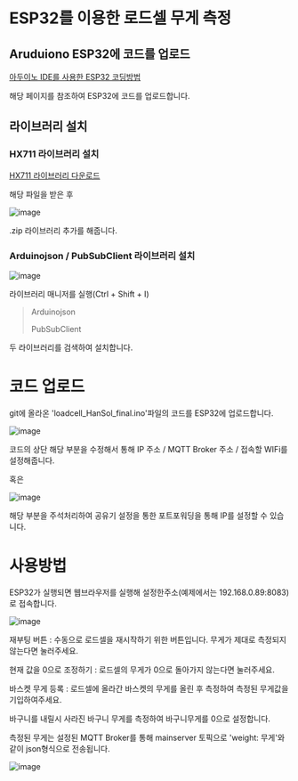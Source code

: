 # ESP32를 이용한 로드셀 무게 측정

## Aruduiono ESP32에 코드를 업로드

<a href="https://velog.io/@songhansol/Arduino-ESP32-%EC%82%AC%EC%9A%A9%ED%95%98%EA%B8%B0">아두이노 IDE를 사용한 ESP32 코딩방법</a>

해당 페이지를 참조하여 ESP32에 코드를 업로드합니다.

## 라이브러리 설치

### HX711 라이브러리 설치

<a href="http://lhdangerous.godohosting.com/wiki/index.php/%ED%8C%8C%EC%9D%BC:HX711.zip">HX711 라이브러리 다운로드</a>

해당 파일을 받은 후 

![image](https://github.com/HanSol1140/loadcell/assets/121269266/29ab4b7c-f23b-4d62-a038-88265ad13693)

.zip 라이브러리 추가를 해줍니다.

### Arduinojson / PubSubClient 라이브러리 설치

![image](https://github.com/HanSol1140/loadcell/assets/121269266/f70df1bf-92b2-4c0a-9820-ad535e940411)

라이브러리 매니저를 실행(Ctrl + Shift + I)
>Arduinojson
>
>PubSubClient

두 라이브러리를 검색하여 설치합니다.

# 코드 업로드

git에 올라온 'loadcell_HanSol_final.ino'파일의 코드를 ESP32에 업로드합니다.

![image](https://github.com/HanSol1140/loadcell/assets/121269266/f9abbb43-018f-4d83-8455-5b922835c75e)

코드의 상단 해당 부분을 수정해서 통해 IP 주소 / MQTT Broker 주소 / 접속할 WIFi를 설정해줍니다.

혹은

![image](https://github.com/HanSol1140/20230721loadcell/assets/121269266/f8792513-6dd2-4251-9cc0-03b272cbfccc)

해당 부분을 주석처리하여 공유기 설정을 통한 포트포워딩을 통해 IP를 설정할 수 있습니다.

# 사용방법

ESP32가 실행되면 웹브라우저를 실행해 설정한주소(예제에서는 192.168.0.89:8083)로 접속합니다.

![image](https://github.com/HanSol1140/loadcell/assets/121269266/f5cbe997-8c8a-4783-bb7f-5c0e8c67d9b2)

재부팅 버튼 : 수동으로 로드셀을 재시작하기 위한 버튼입니다. 무게가 제대로 측정되지 않는다면 눌러주세요.

현재 값을 0으로 조정하기 : 로드셀의 무게가 0으로 돌아가지 않는다면 눌러주세요.

바스켓 무게 등록 : 로드셀에 올라간 바스켓의 무게를 올린 후 측정하여 측정된 무게값을 기입하여주세요.

바구니를 내릴시 사라진 바구니 무게를 측정하여 바구니무게를 0으로 설정합니다.

측정된 무게는 설정된 MQTT Broker를 통해 mainserver 토픽으로 'weight: 무게'와 같이 json형식으로 전송됩니다.

![image](https://github.com/HanSol1140/loadcell/assets/121269266/11aa8107-e589-4562-90a7-5c301526b561)
